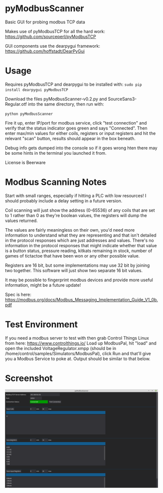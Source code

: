 # pyModbusScanner
Basic GUI for probing modbus TCP data

Makes use of pyModbusTCP for all the hard work: https://github.com/sourceperl/pyModbusTCP

GUI components use the dearpygui framework: https://github.com/hoffstadt/DearPyGui

# Usage
Requires pyModbusTCP and dearpygui to be installed with: 
`sudo pip install dearpygui pyModbusTCP`

Download the files pyModbusScanner-v0.2.py and SourceSans3-Regular.otf into the same directory, then run with:

`python pyModbusScanner`

Fire it up, enter IP/port for modbus service, click "test connection" and verify that the status indicator goes green and says "Connected". 
Then enter max/min values for either coils, registers or input registers and hit the relevant "scan" button, results should appear in the box beneath. 

Debug info gets dumped into the console so if it goes wrong hten there may be some hints in the terminal you launched it from. 

License is Beerware

# Modbus Scanning Notes
Start with small ranges, especially if hitting a PLC with low resources! I should probably include a delay setting in a future version.

Coil scanning will just show the address (0-65536) of any coils that are set to 1 rather than 0 as they're boolean values, the registers will dump the values returned. 

The values are fairly meaningless on their own, you'd need more information to understand what they are representing and that isn't detailed in the protocol responses which are just addresses and values. There's no information in the protocol responses that might indicate whether that value is a button status, pressure reading, kitkats remaining in stock, number of games of tictactoe that have been won or any other possible value.

Registers are 16 bit, but some implementations may use 32 bit by joining two together. This software will just show two separate 16 bit values. 

It may be possible to fingerprint modbus devices and provide more useful information, might be a future update!

Spec is here: https://modbus.org/docs/Modbus_Messaging_Implementation_Guide_V1_0b.pdf


# Test Environment
If you need a modbus server to test with then grab Control Things Linux from here: https://www.controlthings.io/
Load up ModbusPal, hit "load" and open the included VoltageRegulator.xmpp (should be in /home/control/samples/Simulators/ModbusPal), click Run and that'll give you a Modbus Service to poke at. Output should be similar to that below.



# Screenshot
![name-of-you-image](https://raw.githubusercontent.com/unixhead/pyModbusScanner/main/ss.png)
